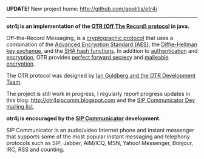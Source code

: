 **UPDATE!** New project home: http://github.com/gpolitis/otr4j


---

**otr4j is an implementation of the [OTR (Off The Record) protocol](http://www.cypherpunks.ca/otr/Protocol-v2-3.1.0.html) in java.**

Off-the-Record Messaging, is a [cryptographic protocol](http://en.wikipedia.org/wiki/Cryptographic_protocol) that uses a combination of the [Advanced Encryption Standard (AES)](http://en.wikipedia.org/wiki/Advanced_Encryption_Standard), the [Diffie-Hellman key exchange](http://en.wikipedia.org/wiki/Diffie-Hellman_key_exchange), and the [SHA hash functions](http://en.wikipedia.org/wiki/SHA_hash_functions). In addition to [authentication](http://en.wikipedia.org/wiki/Authentication) and [encryption](http://en.wikipedia.org/wiki/Encryption), OTR provides [perfect forward secrecy](http://en.wikipedia.org/wiki/Perfect_forward_secrecy) and [malleable encryption](http://en.wikipedia.org/wiki/Deniable_encryption).

The OTR protocol was designed by [Ian Goldberg and the OTR Development Team](http://www.cypherpunks.ca/otr/people.php).

The project is still work in progress, I regularly report progress updates in this blog: http://otr4sipcomm.blogspot.com and the [SIP Communicator Dev mailing list](http://www.sip-communicator.org/index.php/Development/MailingLists).

**otr4j is encouraged by the [SIP Communicator](http://sip-communicator.org) development.**

SIP Communicator is an audio/video Internet phone and instant messenger that supports some of the most popular instant messaging and telephony protocols such as SIP, Jabber, AIM/ICQ, MSN, Yahoo! Messenger, Bonjour, IRC, RSS and counting.